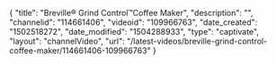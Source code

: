 {
    "title": "Breville&reg; Grind Control&trade;Coffee Maker",
    "description": "",
    "channelid": "114661406",
    "videoid": "109966763",
    "date_created": "1502518272",
    "date_modified": "1504288933",
    "type": "captivate",
    "layout": "channelVideo",
    "url": "\/latest-videos\/breville-grind-control-coffee-maker\/114661406-109966763"
}